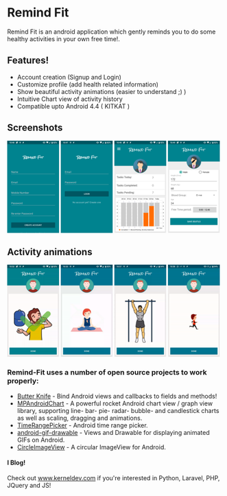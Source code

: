 # Remind Fit

Remind Fit is an android application which gently reminds you to do some healthy activities in your own free time!.

## Features!

  - Account creation (Signup and Login)
  - Customize profile (add health related information)
  - Show beautiful activity animations (easier to understand ;) )
  - Intuitive Chart view of activity history
  - Compatible upto Android 4.4 ( KITKAT )
  
  
## Screenshots

   <img src="https://raw.githubusercontent.com/SapneshNaik/remind_fit/master/screenshots/register.png" width="24%" height=24%>    <img src="https://raw.githubusercontent.com/SapneshNaik/remind_fit/master/screenshots/login.png" width="24%" height=24%>    <img src="https://raw.githubusercontent.com/SapneshNaik/remind_fit/master/screenshots/home.png" width="24%" height=24%>   <img src="https://raw.githubusercontent.com/SapneshNaik/remind_fit/master/screenshots/profile.png" width="24%" height=24%>
   
   
## Activity animations

   <img src="https://raw.githubusercontent.com/SapneshNaik/remind_fit/master/screenshots/drinkwater.gif" width="24%" height=24%>    <img src="https://raw.githubusercontent.com/SapneshNaik/remind_fit/master/screenshots/maditate.gif" width="24%" height=24%>    <img src="https://raw.githubusercontent.com/SapneshNaik/remind_fit/master/screenshots/pullups.gif" width="24%" height=24%> <img src="https://raw.githubusercontent.com/SapneshNaik/remind_fit/master/screenshots/short_run.gif" width="24%" height=24%>




### Remind-Fit uses a number of open source projects to work properly:

* [Butter Knife](https://github.com/JakeWharton/butterknife) -  Bind Android views and callbacks to fields and methods!
* [MPAndroidChart](https://github.com/PhilJay/MPAndroidChart) - A powerful rocket Android chart view / graph view library, supporting line- bar- pie- radar- bubble- and candlestick charts as well as scaling, dragging and animations. 
* [TimeRangePicker](https://github.com/tittojose/TimeRangePicker) - Android time range picker.
* [android-gif-drawable](https://github.com/koral--/android-gif-drawable) - Views and Drawable for displaying animated GIFs on Android.
* [CircleImageView](https://github.com/hdodenhof/CircleImageView) - A circular ImageView for Android.



#### I Blog!
Check out www.kerneldev.com if you're interested in Python, Laravel, PHP, JQuery and JS!
